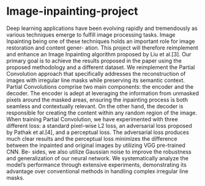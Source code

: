 # Image-inpainting-project
Deep learning applications have been evolving rapidly and tremendously as various techniques emerge to fulfill image processing tasks. Image Inpainting being one of these techniques holds an important role for image restoration and content gener- ation. This project will therefore reimplement and enhance an Image Inpainting algorithm proposed by Liu et al.[3]. Our primary goal is to achieve the results proposed in the paper using the proposed methodology and a different dataset. We reimplement the Partial Convolution approach that specifically addresses the reconstruction of images with irregular line masks while preserving its semantic context. Partial Convolutions comprise two main components: the encoder and the decoder. The encoder is adept at leveraging the information from unmasked pixels around the masked areas, ensuring the inpainting process is both seamless and contextually relevant. On the other hand, the decoder is responsible for creating the content within any random region of the image. When training Partial Convolution, we have experimented with three different loss: a standard pixel-wise L2 loss, an adversarial loss proposed by Pathak et al.[4], and a perceptual loss. The adversarial loss produces much clear results and the perceptual loss minimizes the difference between the inpainted and original images by utilizing VGG pre-trained CNN. Be- sides, we also utilize Gaussian noise to improve the robustness and generalization of our neural network. We systematically analyze the model’s performance through extensive experiments, demonstrating its advantage over conventional methods in handling complex irregular line masks.